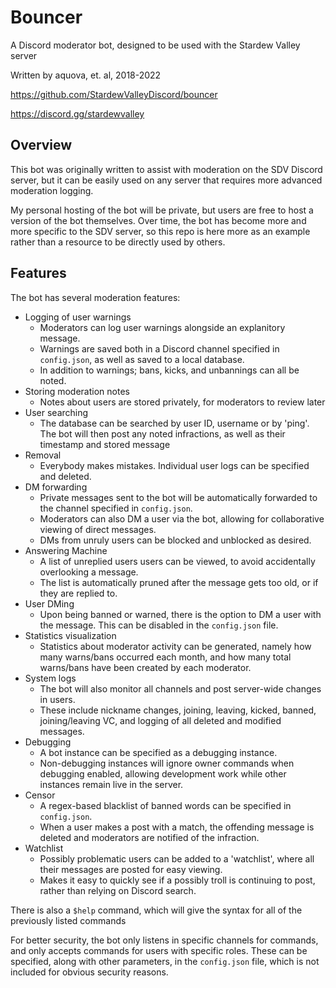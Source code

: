# Bouncer

A Discord moderator bot, designed to be used with the Stardew Valley server

Written by aquova, et. al, 2018-2022

https://github.com/StardewValleyDiscord/bouncer

https://discord.gg/stardewvalley

## Overview

This bot was originally written to assist with moderation on the SDV Discord server, but it can be easily used on any server that requires more advanced moderation logging.

My personal hosting of the bot will be private, but users are free to host a version of the bot themselves. Over time, the bot has become more and more specific to the SDV server, so this repo is here more as an example rather than a resource to be directly used by others.

## Features

The bot has several moderation features:

- Logging of user warnings
    - Moderators can log user warnings alongside an explanitory message.
    - Warnings are saved both in a Discord channel specified in `config.json`, as well as saved to a local database.
    - In addition to warnings; bans, kicks, and unbannings can all be noted.
- Storing moderation notes
    - Notes about users are stored privately, for moderators to review later
- User searching
    - The database can be searched by user ID, username or by 'ping'. The bot will then post any noted infractions, as well as their timestamp and stored message
- Removal
    - Everybody makes mistakes. Individual user logs can be specified and deleted.
- DM forwarding
    - Private messages sent to the bot will be automatically forwarded to the channel specified in `config.json`.
    - Moderators can also DM a user via the bot, allowing for collaborative viewing of direct messages.
    - DMs from unruly users can be blocked and unblocked as desired.
- Answering Machine
    - A list of unreplied users users can be viewed, to avoid accidentally overlooking a message.
    - The list is automatically pruned after the message gets too old, or if they are replied to.
- User DMing
    - Upon being banned or warned, there is the option to DM a user with the message. This can be disabled in the `config.json` file.
- Statistics visualization
    - Statistics about moderator activity can be generated, namely how many warns/bans occurred each month, and how many total warns/bans have been created by each moderator.
- System logs
    - The bot will also monitor all channels and post server-wide changes in users.
    - These include nickname changes, joining, leaving, kicked, banned, joining/leaving VC, and logging of all deleted and modified messages.
- Debugging
    - A bot instance can be specified as a debugging instance.
    - Non-debugging instances will ignore owner commands when debugging enabled, allowing development work while other instances remain live in the server.
- Censor
    - A regex-based blacklist of banned words can be specified in `config.json`.
    - When a user makes a post with a match, the offending message is deleted and moderators are notified of the infraction.
- Watchlist
    - Possibly problematic users can be added to a 'watchlist', where all their messages are posted for easy viewing.
    - Makes it easy to quickly see if a possibly troll is continuing to post, rather than relying on Discord search.

There is also a `$help` command, which will give the syntax for all of the previously listed commands

For better security, the bot only listens in specific channels for commands, and only accepts commands for users with specific roles. These can be specified, along with other parameters, in the `config.json` file, which is not included for obvious security reasons.

